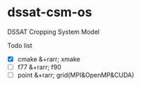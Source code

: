 # dssat-csm-os
DSSAT Cropping System Model

Todo list
-[x] cmake &+rarr; xmake
-[ ] f77 &+rarr; f90
-[ ] point &+rarr; grid(MPI&OpenMP&CUDA)
